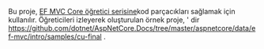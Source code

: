Bu proje, [EF MVC Core öğretici serisine](https://docs.microsoft.com/aspnet/core/data/ef-mvc/intro)kod parçacıkları sağlamak için kullanılır. Öğreticileri izleyerek oluşturulan örnek proje, ' dir https://github.com/dotnet/AspNetCore.Docs/tree/master/aspnetcore/data/ef-mvc/intro/samples/cu-final .
